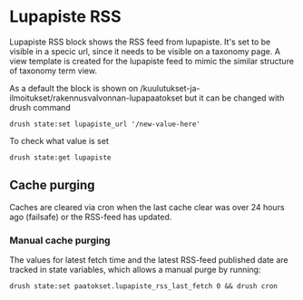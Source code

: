 # Lupapiste RSS

Lupapiste RSS block shows the RSS feed from lupapiste. It's set to be visible in a specic url, since it needs to be visible on a taxonomy page. A view template is created for the lupapiste feed to mimic the similar structure of taxonomy term view.

As a default the block is shown on /kuulutukset-ja-ilmoitukset/rakennusvalvonnan-lupapaatokset but it can be changed with drush command

``
drush state:set lupapiste_url '/new-value-here'
``

To check what value is set

``
drush state:get lupapiste
``

## Cache purging

Caches are cleared via cron when the last cache clear was over 24 hours ago (failsafe) or the RSS-feed has updated.

### Manual cache purging

The values for latest fetch time and the latest RSS-feed published date are tracked in state variables, which allows a manual purge by running:

``
drush state:set paatokset.lupapiste_rss_last_fetch 0 && drush cron
``
